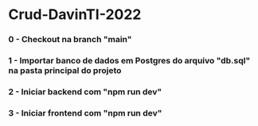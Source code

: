 # Crud-DavinTI-2022

### 0 - Checkout na branch "main"
### 1 - Importar banco de dados em Postgres do arquivo "db.sql" na pasta principal do projeto

### 2 - Iniciar backend com "npm run dev"

### 3 - Iniciar frontend com "npm run dev"
